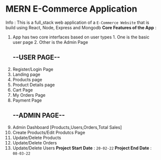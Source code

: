 # MERN E-Commerce Application

Info : This is a full_stack web application of a `E-Commerce Website` that is build using React, Node, Express and Mongodb
**Core Features of the App** :

1.  App has two core interfaces based on user types 1. One is the basic user page 2. Other is the Admin Page
    ## --USER PAGE--
2.  Register/Login Page
3.  Landing page
4.  Products page
5.  Product Details page
6.  Cart Page
7.  My Orders Page
8.  Payment Page
    ## --ADMIN PAGE--
9.  Admin Dashboard [Products,Users,Orders,Total Sales]
10. Create Products/Edit Produtcs Page
11. Update/Delete Products
12. Update/Delete Orders
13. Update/Delete Users
    **Project Start Date** : `20-02-22`
    **Project End Date** : `08-03-22`
